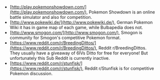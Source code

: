* [http://play.pokemonshowdown.com/](http://play.pokemonshowdown.com/), Pokemon Showdown is an online battle simulator and also for competition.
* [http://www.pokewiki.de/](http://www.pokewiki.de/), German Pokemon Wiki it has in game map of each game, while Bulbapedia does not.
* [http://www.smogon.com/](http://www.smogon.com/), Smogon is community for Smogon's competitive Pokemon format.
* [https://www.reddit.com/r/BreedingDittos/](https://www.reddit.com/r/BreedingDittos/), Reddit r/BreedingDittos. They usually have a giveaway of 6IVs Ditto for free for everyone! But unfortunately this Sub Reddit is currently inactive.
* [https://www.reddit.com/r/stunfisk/](https://www.reddit.com/r/stunfisk/), Reddit r/Stunfisk is for competitive Pokemon discussion.